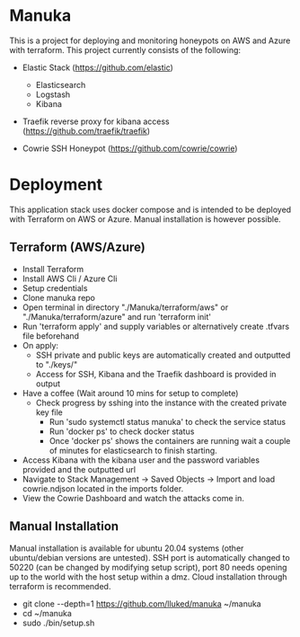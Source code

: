  # Manuka

 This is a project for deploying and monitoring honeypots on AWS and Azure with terraform. This project currently consists of the following:

- Elastic Stack (https://github.com/elastic)
   - Elasticsearch
   - Logstash
   - Kibana

- Traefik reverse proxy for kibana access (https://github.com/traefik/traefik)

- Cowrie SSH Honeypot (https://github.com/cowrie/cowrie)

# Deployment

This application stack uses docker compose and is intended to be deployed with Terraform on AWS or Azure. Manual installation is however possible.

## Terraform (AWS/Azure)

- Install Terraform
- Install AWS Cli / Azure Cli
- Setup credentials
- Clone manuka repo
- Open terminal in directory "./Manuka/terraform/aws" or "./Manuka/terraform/azure" and run 'terraform init'
- Run 'terraform apply' and supply variables or alternatively create .tfvars file beforehand
- On apply:
  - SSH private and public keys are automatically created and outputted to "./keys/"
  - Access for SSH, Kibana and the Traefik dashboard is provided in output
- Have a coffee (Wait around 10 mins for setup to complete)
  - Check progress by sshing into the instance with the created private key file
    - Run 'sudo systemctl status manuka' to check the service status
    - Run 'docker ps' to check docker status
    - Once 'docker ps' shows the containers are running wait a couple of minutes for elasticsearch to finish starting.
- Access Kibana with the kibana user and the password variables provided and the outputted url
- Navigate to Stack Management -> Saved Objects -> Import and load cowrie.ndjson located in the imports folder.
- View the Cowrie Dashboard and watch the attacks come in.

## Manual Installation

Manual installation is available for ubuntu 20.04 systems (other ubuntu/debian versions are untested). SSH port is automatically changed to 50220 (can be changed by modifying setup script), port 80 needs opening up to the world with the host setup within a dmz. Cloud installation through terraform is recommended.

- git clone --depth=1 https://github.com/lluked/manuka ~/manuka
- cd ~/manuka
- sudo ./bin/setup.sh
